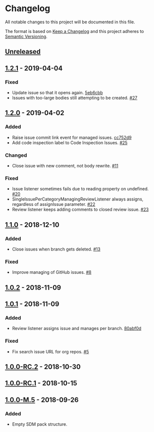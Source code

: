 # Changelog

All notable changes to this project will be documented in this file.

The format is based on [Keep a Changelog](http://keepachangelog.com/)
and this project adheres to [Semantic Versioning](http://semver.org/).

## [Unreleased](https://github.com/atomist/sdm-pack-seed/compare/1.2.1...HEAD)

## [1.2.1](https://github.com/atomist/sdm-pack-seed/compare/1.2.0...1.2.1) - 2019-04-04

### Fixed

-   Update issue so that it opens again. [5eb6cbb](https://github.com/atomist/sdm-pack-issue/commit/5eb6cbbe62b00582e10af6818a98f8bda512a402)
-   Issues with too-large bodies still attempting to be created. [#27](https://github.com/atomist/sdm-pack-issue/issues/27)

## [1.2.0](https://github.com/atomist/sdm-pack-seed/compare/1.1.0...1.2.0) - 2019-04-02

### Added

-   Raise issue commit link event for managed issues. [cc752d9](https://github.com/atomist/sdm-pack-issue/commit/cc752d937364646c803fc6de8fa32f1bf54170b4)
-   Add code inspection label to Code Inspection Issues. [#25](https://github.com/atomist/sdm-pack-issue/issues/25)

### Changed

-   Close issue with new comment, not body rewrite. [#11](https://github.com/atomist/sdm-pack-issue/issues/11)

### Fixed

-   Issue listener sometimes fails due to reading property on undefined. [#20](https://github.com/atomist/sdm-pack-issue/issues/20)
-   SingleIssuePerCategoryManagingReviewListener always assigns, regardless of assignIssue parameter. [#22](https://github.com/atomist/sdm-pack-issue/issues/22)
-   Review listener keeps adding comments to closed review issue. [#23](https://github.com/atomist/sdm-pack-issue/issues/23)

## [1.1.0](https://github.com/atomist/sdm-pack-seed/compare/1.0.2...1.1.0) - 2018-12-10

### Added

-   Close issues when branch gets deleted. [#13](https://github.com/atomist/sdm-pack-issue/issues/13)

### Fixed

-   Improve managing of GitHub issues. [#8](https://github.com/atomist/sdm-pack-issue/issues/8)

## [1.0.2](https://github.com/atomist/sdm-pack-seed/compare/1.0.1...1.0.2) - 2018-11-09

## [1.0.1](https://github.com/atomist/sdm-pack-seed/compare/1.0.0-RC.2...1.0.1) - 2018-11-09

### Added

-   Review listener assigns issue and manages per branch. [80abf0d](https://github.com/atomist/sdm-pack-issue/commit/80abf0d0d6c493af99e8916b55d5adf898561cb2)

### Fixed

-   Fix search issue URL for org repos. [#5](https://github.com/atomist/sdm-pack-issue/issues/5)

## [1.0.0-RC.2](https://github.com/atomist/sdm-pack-seed/compare/1.0.0-RC.1...1.0.0-RC.2) - 2018-10-30

## [1.0.0-RC.1](https://github.com/atomist/sdm-pack-seed/compare/1.0.0-M.5...1.0.0-RC.1) - 2018-10-15

## [1.0.0-M.5](https://github.com/atomist/sdm-pack-seed/tree/1.0.0-M.5) - 2018-09-26

### Added

-   Empty SDM pack structure.
